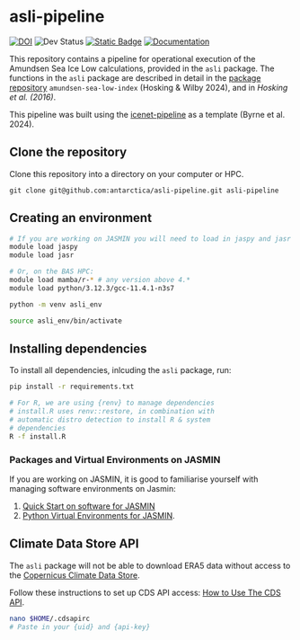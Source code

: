 # asli-pipeline
<!-- badges: start -->
[![DOI](https://zenodo.org/badge/DOI/10.5281/zenodo.14552486.svg)](https://doi.org/10.5281/zenodo.14552486)
![Dev Status](https://img.shields.io/badge/Status-Active-green)
[![Static Badge](https://img.shields.io/badge/GitHub_repo-black?logo=github)](https://github.com/antarctica/asli-pipeline)
[![Documentation](https://img.shields.io/badge/Documentation-blue)](https://antarctica.github.io/asli-pipeline/)
<!-- badges: end -->

This repository contains a pipeline for operational execution of the Amundsen Sea Ice Low calculations, provided in the `asli` package. The functions in the `asli` package are described in detail in the [package repository](https://github.com/davidwilby/amundsen-sea-low-index) `amundsen-sea-low-index` (Hosking & Wilby 2024), and in _Hosking et al. (2016)_.

This pipeline was built using the [icenet-pipeline](https://github.com/icenet-ai/icenet-pipeline) as a template (Byrne et al. 2024).  

## Clone the repository
Clone this repository into a directory on your computer or HPC.
```
git clone git@github.com:antarctica/asli-pipeline.git asli-pipeline
```

## Creating an environment
```bash
# If you are working on JASMIN you will need to load in jaspy and jasr
module load jaspy 
module load jasr

# Or, on the BAS HPC:
module load mamba/r-* # any version above 4.*
module load python/3.12.3/gcc-11.4.1-n3s7

python -m venv asli_env

source asli_env/bin/activate
```

## Installing dependencies
To install all dependencies, inlcuding the `asli` package, run:
```bash
pip install -r requirements.txt

# For R, we are using {renv} to manage dependencies
# install.R uses renv::restore, in combination with
# automatic distro detection to install R & system 
# dependencies
R -f install.R
```

### Packages and Virtual Environments on JASMIN
If you are working on JASMIN, it is good to familiarise yourself with managing software environments on Jasmin:
   1. [Quick Start on software for JASMIN](https://help.jasmin.ac.uk/docs/software-on-jasmin/quickstart-software-envs/)
   2. [Python Virtual Environments for JASMIN](https://help.jasmin.ac.uk/docs/software-on-jasmin/python-virtual-environments/).

## Climate Data Store API
The `asli` package will not be able to download ERA5 data without access to the [Copernicus Climate Data Store](https://cds.climate.copernicus.eu/cdsapp#!/home).

Follow these instructions to set up CDS API access: [How to Use The CDS API](https://cds-beta.climate.copernicus.eu/how-to-api).

```bash
nano $HOME/.cdsapirc
# Paste in your {uid} and {api-key} 
```